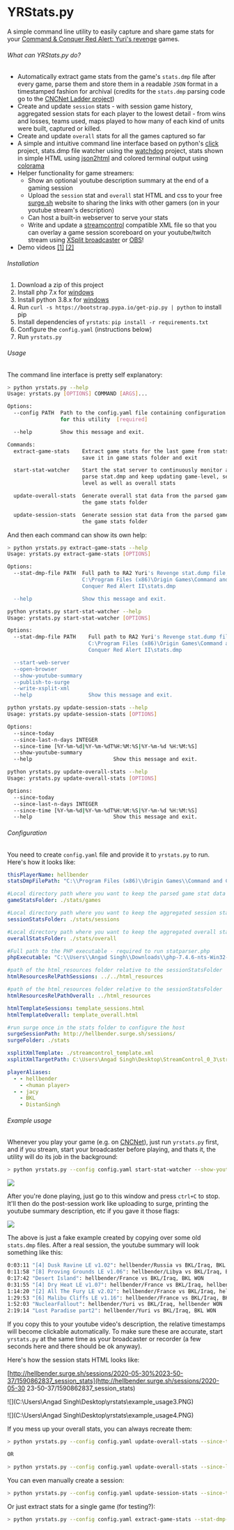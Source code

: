 # YRStats.py

A simple command line utility to easily capture and share game stats for your [Command & Conquer Red Alert: Yuri's revenge](https://en.wikipedia.org/wiki/Command_%26_Conquer:_Yuri%27s_Revenge) games.

###### What can YRStats.py do?

- Automatically extract game stats from the game's `stats.dmp` file after every game, parse them and store them in a readable `JSON` format in a timestamped fashion for archival (credits for the `stats.dmp` parsing code go to the [CNCNet Ladder project](https://github.com/CnCNet/cncnet-ladder-api))
- Create and update `session` stats - with session game history, aggregated session stats for each player to the lowest detail - from wins and losses, teams used, maps played to how many of each kind of units were built, captured or killed.
- Create and update `overall` stats for all the games captured so far
- A simple and intuitive command line interface based on python's [click](https://palletsprojects.com/p/click/) project, stats.dmp file watcher using the [watchdog](https://pythonhosted.org/watchdog/) project, stats shown in simple HTML using [json2html](https://github.com/softvar/json2html) and colored terminal output using [colorama](https://github.com/tartley/colorama)
- Helper functionality for game streamers:
  - Show an optional youtube description summary at the end of a gaming session
  - Upload the `session` stat and `overall` stat HTML and css to your free [surge.sh](http://surge.sh/) website to sharing the links with other gamers (on in your youtube stream's description)
  - Can host a built-in webserver to serve your stats
  - Write and update a [streamcontrol](http://farpnut.net/streamcontrol/) compatible XML file so that you can overlay a game session scoreboard on your youtube/twitch stream using [XSplit broadcaster](https://www.xsplit.com/broadcaster) or [OBS](https://obsproject.com/)!
- Demo videos [[1]](https://www.youtube.com/watch?v=vI2HIdtdUO4) [[2]](https://youtu.be/8v6yw01jzfU)

###### Installation

1. Download a zip of this project
2. Install php 7.x for [windows](https://windows.php.net/downloads/releases/php-7.4.6-nts-Win32-vc15-x64.zip)
3. Install python 3.8.x for [windows](https://www.python.org/ftp/python/3.8.3/python-3.8.3.exe)
4. Run `curl -s https://bootstrap.pypa.io/get-pip.py | python` to install pip
5. Install dependencies of `yrstats`: `pip install -r requirements.txt`
6. Configure the `config.yaml` (instructions below)
7. Run `yrstats.py`

###### Usage

The command line interface is pretty self explanatory:

```bash
> python yrstats.py --help
Usage: yrstats.py [OPTIONS] COMMAND [ARGS]...

Options:
  --config PATH  Path to the config.yaml file containing configuration params
                 for this utility  [required]

  --help         Show this message and exit.

Commands:
  extract-game-stats    Extract game stats for the last game from stats.dmp,
                        save it in game stats folder and exit

  start-stat-watcher    Start the stat server to continuously monitor and
                        parse stat.dmp and keep updating game-level, session-
                        level as well as overall stats

  update-overall-stats  Generate overall stat data from the parsed games in
                        the game stats folder

  update-session-stats  Generate session stat data from the parsed games in
                        the game stats folder
```

And then each command can show its own help:

```bash
> python yrstats.py extract-game-stats --help
Usage: yrstats.py extract-game-stats [OPTIONS]

Options:
  --stat-dmp-file PATH  Full path to RA2 Yuri's Revenge stat.dump file, e.g.
                        C:\Program Files (x86)\Origin Games\Command and
                        Conquer Red Alert II\stats.dmp

  --help                Show this message and exit.
```

```bash
python yrstats.py start-stat-watcher --help
Usage: yrstats.py start-stat-watcher [OPTIONS]

Options:
  --stat-dmp-file PATH    Full path to RA2 Yuri's Revenge stat.dump file, e.g.
                          C:\Program Files (x86)\Origin Games\Command and
                          Conquer Red Alert II\stats.dmp

  --start-web-server
  --open-browser
  --show-youtube-summary
  --publish-to-surge
  --write-xsplit-xml
  --help                  Show this message and exit.
```

```bash
python yrstats.py update-session-stats --help
Usage: yrstats.py update-session-stats [OPTIONS]

Options:
  --since-today
  --since-last-n-days INTEGER
  --since-time [%Y-%m-%d|%Y-%m-%dT%H:%M:%S|%Y-%m-%d %H:%M:%S]
  --show-youtube-summary
  --help                          Show this message and exit.
```

```bash
python yrstats.py update-overall-stats --help
Usage: yrstats.py update-overall-stats [OPTIONS]

Options:
  --since-today
  --since-last-n-days INTEGER
  --since-time [%Y-%m-%d|%Y-%m-%dT%H:%M:%S|%Y-%m-%d %H:%M:%S]
  --help                          Show this message and exit.
```

###### Configuration

You need to create `config.yaml` file and provide it to `yrstats.py` to run. Here's how it looks like:

```yaml
thisPlayerName: hellbender
statsDmpFilePath: "C:\\Program Files (x86)\\Origin Games\\Command and Conquer Red Alert II\\stats.dmp"

#Local directory path where you want to keep the parsed game stat data
gameStatsFolder: ./stats/games

#Local directory path where you want to keep the aggregated session stat data
sessionStatsFolder: ./stats/sessions

#Local directory path where you want to keep the aggregated overall stat data
overallStatsFolder: ./stats/overall

#Full path to the PHP executable - required to run statparser.php
phpExecutable: "C:\\Users\\Angad Singh\\Downloads\\php-7.4.6-nts-Win32-vc15-x64\\php.exe"

#path of the html_resources folder relative to the sessionStatsFolder
htmlResourcesRelPathSessions: ../../html_resources

#path of the html_resources folder relative to the sessionStatsFolder
htmlResourcesRelPathOverall: ../html_resources

htmlTemplateSessions: template_sessions.html
htmlTemplateOverall: template_overall.html

#run surge once in the stats folder to configure the host
surgeSessionPath: http://hellbender.surge.sh/sessions/
surgeFolder: ./stats

xsplitXmlTemplate: ./streamcontrol_template.xml
xsplitXmlTargetPath: C:\Users\Angad Singh\Desktop\StreamControl_0_3\streamcontrol.xml

playerAliases: 
  - - hellbender
    - <human player>
  - - jacy
    - BKL
    - DistanSingh
```

###### Example usage

Whenever you play your game (e.g. on [CNCNet](http://cncnet.org/)), just run `yrstats.py` first, and if you stream, start your broadcaster before playing, and thats it, the utility will do its job in the background:

```bash
> python yrstats.py --config config.yaml start-stat-watcher --show-youtube-summary --publish-to-surge --write-xsplit-xml --open-browser
```

![](example_usage.PNG)

After you're done playing, just go to this window and press `ctrl+C` to stop. It'll then do the post-session work like uploading to surge, printing the youtube summary description, etc if you gave it those flags:

![](example_usage2.PNG)

The above is just a fake example created by copying over some old `stats.dmp` files. After a real session, the youtube summary will look something like this:

```bash
0:03:11 "[4] Dusk Ravine LE v1.02": hellbender/Russia vs BKL/Iraq, BKL WON
0:11:58 "[8] Proving Grounds LE v1.06": hellbender/Libya vs BKL/Iraq, BKL WON
0:17:42 "Desert Island": hellbender/France vs BKL/Iraq, BKL WON
0:31:55 "[4] Dry Heat LE v1.07": hellbender/France vs BKL/Iraq, hellbender WON
1:14:20 "[2] All The Fury LE v2.02": hellbender/France vs BKL/Iraq, hellbender WON
1:29:53 "[6] Malibu Cliffs LE v1.16": hellbender/France vs BKL/Iraq, BKL WON
1:52:03 "NuclearFallout": hellbender/Yuri vs BKL/Iraq, hellbender WON
2:19:14 "Lost Paradise part2": hellbender/Yuri vs BKL/Iraq, BKL WON
```

If you copy this to your youtube video's description, the relative timestamps will become clickable automatically. To make sure these are accurate, start `yrstats.py` at the same time as your broadcaster or recorder (a few seconds here and there should be ok anyway).

Here's how the session stats HTML looks like:

[http://hellbender.surge.sh/sessions/2020-05-30%2023-50-37/1590862837_session_stats](http://hellbender.surge.sh/sessions/2020-05-30 23-50-37/1590862837_session_stats)

![](C:\Users\Angad Singh\Desktop\yrstats\example_usage3.PNG)

![](C:\Users\Angad Singh\Desktop\yrstats\example_usage4.PNG)

If you mess up your overall stats, you can always recreate them:

```bash
> python yrstats.py --config config.yaml update-overall-stats --since-time "2020-05-30 00:00:00"

OR

> python yrstats.py --config config.yaml update-overall-stats --since-last-n-days 10
```

You can even manually create a session:

```bash
> python yrstats.py --config config.yaml update-session-stats --since-time "2020-05-30 00:18:56" --show-youtube-summary
```

Or just extract stats for a single game (for testing?):

```bash
> python yrstats.py --config config.yaml extract-game-stats --stat-dmp-file "C:\Program Files (x86)\Origin Games\Command and Conquer Red Alert II\stats.dmp"
```

